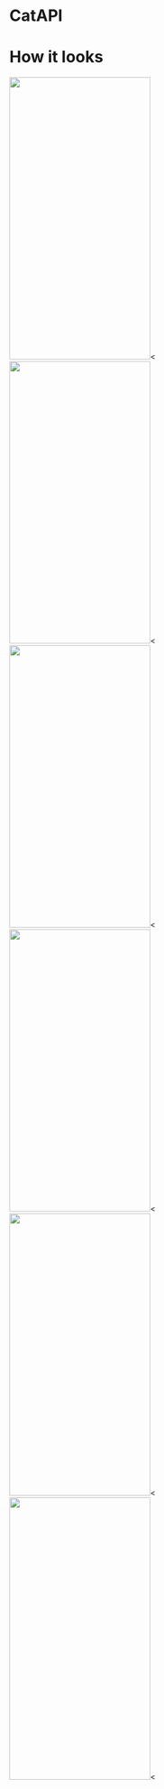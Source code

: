#  CatAPI


# How it looks

<img src="https://user-images.githubusercontent.com/73592197/195173508-06d8443b-293c-4197-8dc6-9028bdc3c87d.png" width="250" height="500" /><
 <img src="https://user-images.githubusercontent.com/73592197/195173530-049a8689-5e25-4062-a43f-32b4bd39c3b7.png" width="250" height="500" /><
  <img src="https://user-images.githubusercontent.com/73592197/195173520-1e8581a0-27e8-47df-94f0-18928a4671f9.png)" width="250" height="500" /><
 <img src="https://user-images.githubusercontent.com/73592197/195175791-06d3aafd-6c9b-4fd7-beb2-6d9bc23f7f7c.png" width="250" height="500" /><
 <img src="https://user-images.githubusercontent.com/73592197/195175545-c4d6477d-ae20-4844-bba4-d03c7f6bc2ef.png" width="250" height="500" /><
  <img src="https://user-images.githubusercontent.com/73592197/195175569-c63843f6-c392-42ab-a275-c551bd99fcc4.png" width="250" height="500" /><



